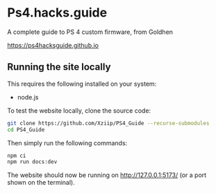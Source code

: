 # Ps4.hacks.guide
A complete guide to PS 4 custom firmware, from Goldhen

https://ps4hacksguide.github.io

## Running the site locally

This requires the following installed on your system:
- node.js

To test the website locally, clone the source code:

```sh
git clone https://github.com/Xziip/PS4_Guide --recurse-submodules
cd PS4_Guide
```

Then simply run the following commands:

```sh
npm ci
npm run docs:dev
```

The website should now be running on http://127.0.0.1:5173/ (or a port shown on the terminal).

